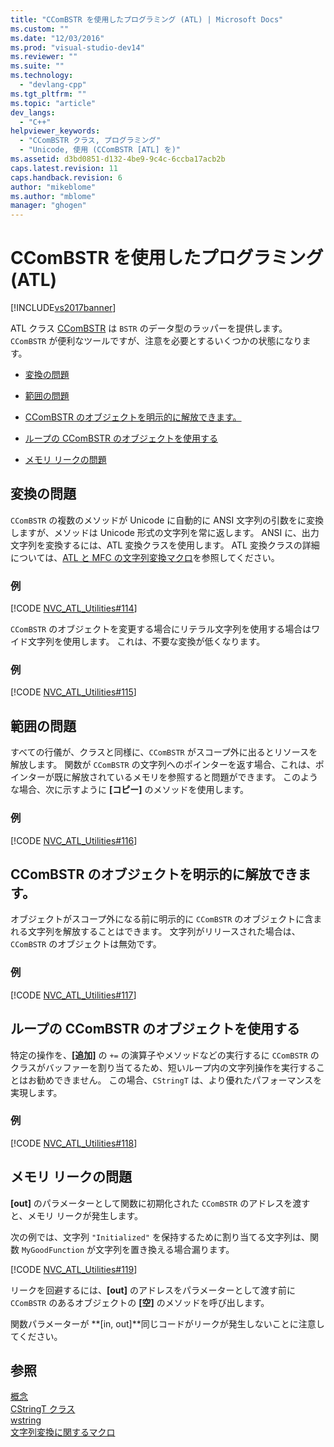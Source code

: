 ```yaml
---
title: "CComBSTR を使用したプログラミング (ATL) | Microsoft Docs"
ms.custom: ""
ms.date: "12/03/2016"
ms.prod: "visual-studio-dev14"
ms.reviewer: ""
ms.suite: ""
ms.technology: 
  - "devlang-cpp"
ms.tgt_pltfrm: ""
ms.topic: "article"
dev_langs: 
  - "C++"
helpviewer_keywords: 
  - "CComBSTR クラス, プログラミング"
  - "Unicode, 使用 (CComBSTR [ATL] を)"
ms.assetid: d3bd0851-d132-4be9-9c4c-6ccba17acb2b
caps.latest.revision: 11
caps.handback.revision: 6
author: "mikeblome"
ms.author: "mblome"
manager: "ghogen"
---
```

# CComBSTR を使用したプログラミング (ATL)
[!INCLUDE[vs2017banner](../assembler/inline/includes/vs2017banner.md)]

ATL クラス [CComBSTR](../atl/reference/ccombstr-class.md) は `BSTR` のデータ型のラッパーを提供します。  `CComBSTR` が便利なツールですが、注意を必要とするいくつかの状態になります。  
  
-   [変換の問題](#programmingwithccombstr_conversionissues)  
  
-   [範囲の問題](#programmingwithccombstr_scopeissues)  
  
-   [CComBSTR のオブジェクトを明示的に解放できます。](#programmingwithccombstr_explicitlyfreeing)  
  
-   [ループの CComBSTR のオブジェクトを使用する](#programmingwithccombstr_usingloops)  
  
-   [メモリ リークの問題](#programmingwithccombstr_memoryleaks)  
  
##  <a name="programmingwithccombstr_conversionissues"></a> 変換の問題  
 `CComBSTR` の複数のメソッドが Unicode に自動的に ANSI 文字列の引数をに変換しますが、メソッドは Unicode 形式の文字列を常に返します。  ANSI に、出力文字列を変換するには、ATL 変換クラスを使用します。  ATL 変換クラスの詳細については、[ATL と MFC の文字列変換マクロ](../Topic/ATL%20and%20MFC%20String%20Conversion%20Macros.md)を参照してください。  
  
### 例  
 [!CODE [NVC_ATL_Utilities#114](../CodeSnippet/VS_Snippets_Cpp/NVC_ATL_Utilities#114)]  
  
 `CComBSTR` のオブジェクトを変更する場合にリテラル文字列を使用する場合はワイド文字列を使用します。  これは、不要な変換が低くなります。  
  
### 例  
 [!CODE [NVC_ATL_Utilities#115](../CodeSnippet/VS_Snippets_Cpp/NVC_ATL_Utilities#115)]  
  
##  <a name="programmingwithccombstr_scopeissues"></a> 範囲の問題  
 すべての行儀が、クラスと同様に、`CComBSTR` がスコープ外に出るとリソースを解放します。  関数が `CComBSTR` の文字列へのポインターを返す場合、これは、ポインターが既に解放されているメモリを参照すると問題ができます。  このような場合、次に示すように **\[コピー\]** のメソッドを使用します。  
  
### 例  
 [!CODE [NVC_ATL_Utilities#116](../CodeSnippet/VS_Snippets_Cpp/NVC_ATL_Utilities#116)]  
  
##  <a name="programmingwithccombstr_explicitlyfreeing"></a> CComBSTR のオブジェクトを明示的に解放できます。  
 オブジェクトがスコープ外になる前に明示的に `CComBSTR` のオブジェクトに含まれる文字列を解放することはできます。  文字列がリリースされた場合は、`CComBSTR` のオブジェクトは無効です。  
  
### 例  
 [!CODE [NVC_ATL_Utilities#117](../CodeSnippet/VS_Snippets_Cpp/NVC_ATL_Utilities#117)]  
  
##  <a name="programmingwithccombstr_usingloops"></a> ループの CComBSTR のオブジェクトを使用する  
 特定の操作を、**\[追加\]** の `+=` の演算子やメソッドなどの実行するに `CComBSTR` のクラスがバッファーを割り当てるため、短いループ内の文字列操作を実行することはお勧めできません。  この場合、`CStringT` は、より優れたパフォーマンスを実現します。  
  
### 例  
 [!CODE [NVC_ATL_Utilities#118](../CodeSnippet/VS_Snippets_Cpp/NVC_ATL_Utilities#118)]  
  
##  <a name="programmingwithccombstr_memoryleaks"></a> メモリ リークの問題  
 **\[out\]** のパラメーターとして関数に初期化された `CComBSTR` のアドレスを渡すと、メモリ リークが発生します。  
  
 次の例では、文字列 `"Initialized"` を保持するために割り当てる文字列は、関数 `MyGoodFunction` が文字列を置き換える場合漏ります。  
  
 [!CODE [NVC_ATL_Utilities#119](../CodeSnippet/VS_Snippets_Cpp/NVC_ATL_Utilities#119)]  
  
 リークを回避するには、**\[out\]** のアドレスをパラメーターとして渡す前に `CComBSTR` のあるオブジェクトの **\[空\]** のメソッドを呼び出します。  
  
 関数パラメーターが **\[in, out\]**同じコードがリークが発生しないことに注意してください。  
  
## 参照  
 [概念](../atl/active-template-library-atl-concepts.md)   
 [CStringT クラス](../atl-mfc-shared/reference/cstringt-class.md)   
 [wstring](../Topic/wstring.md)   
 [文字列変換に関するマクロ](../atl/reference/string-conversion-macros.md)